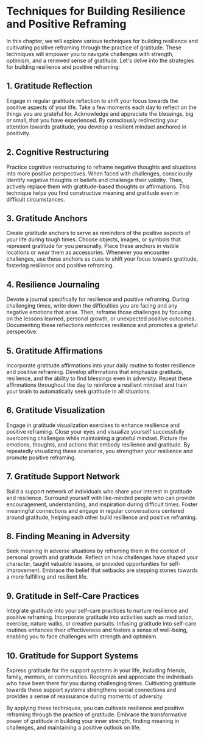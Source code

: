Techniques for Building Resilience and Positive Reframing
==================================================================

In this chapter, we will explore various techniques for building resilience and cultivating positive reframing through the practice of gratitude. These techniques will empower you to navigate challenges with strength, optimism, and a renewed sense of gratitude. Let's delve into the strategies for building resilience and positive reframing:

**1. Gratitude Reflection**
---------------------------

Engage in regular gratitude reflection to shift your focus towards the positive aspects of your life. Take a few moments each day to reflect on the things you are grateful for. Acknowledge and appreciate the blessings, big or small, that you have experienced. By consciously redirecting your attention towards gratitude, you develop a resilient mindset anchored in positivity.

**2. Cognitive Restructuring**
------------------------------

Practice cognitive restructuring to reframe negative thoughts and situations into more positive perspectives. When faced with challenges, consciously identify negative thoughts or beliefs and challenge their validity. Then, actively replace them with gratitude-based thoughts or affirmations. This technique helps you find constructive meaning and gratitude even in difficult circumstances.

**3. Gratitude Anchors**
------------------------

Create gratitude anchors to serve as reminders of the positive aspects of your life during tough times. Choose objects, images, or symbols that represent gratitude for you personally. Place these anchors in visible locations or wear them as accessories. Whenever you encounter challenges, use these anchors as cues to shift your focus towards gratitude, fostering resilience and positive reframing.

**4. Resilience Journaling**
----------------------------

Devote a journal specifically for resilience and positive reframing. During challenging times, write down the difficulties you are facing and any negative emotions that arise. Then, reframe those challenges by focusing on the lessons learned, personal growth, or unexpected positive outcomes. Documenting these reflections reinforces resilience and promotes a grateful perspective.

**5. Gratitude Affirmations**
-----------------------------

Incorporate gratitude affirmations into your daily routine to foster resilience and positive reframing. Develop affirmations that emphasize gratitude, resilience, and the ability to find blessings even in adversity. Repeat these affirmations throughout the day to reinforce a resilient mindset and train your brain to automatically seek gratitude in all situations.

**6. Gratitude Visualization**
------------------------------

Engage in gratitude visualization exercises to enhance resilience and positive reframing. Close your eyes and visualize yourself successfully overcoming challenges while maintaining a grateful mindset. Picture the emotions, thoughts, and actions that embody resilience and gratitude. By repeatedly visualizing these scenarios, you strengthen your resilience and promote positive reframing.

**7. Gratitude Support Network**
--------------------------------

Build a support network of individuals who share your interest in gratitude and resilience. Surround yourself with like-minded people who can provide encouragement, understanding, and inspiration during difficult times. Foster meaningful connections and engage in regular conversations centered around gratitude, helping each other build resilience and positive reframing.

**8. Finding Meaning in Adversity**
-----------------------------------

Seek meaning in adverse situations by reframing them in the context of personal growth and gratitude. Reflect on how challenges have shaped your character, taught valuable lessons, or provided opportunities for self-improvement. Embrace the belief that setbacks are stepping stones towards a more fulfilling and resilient life.

**9. Gratitude in Self-Care Practices**
---------------------------------------

Integrate gratitude into your self-care practices to nurture resilience and positive reframing. Incorporate gratitude into activities such as meditation, exercise, nature walks, or creative pursuits. Infusing gratitude into self-care routines enhances their effectiveness and fosters a sense of well-being, enabling you to face challenges with strength and optimism.

**10. Gratitude for Support Systems**
-------------------------------------

Express gratitude for the support systems in your life, including friends, family, mentors, or communities. Recognize and appreciate the individuals who have been there for you during challenging times. Cultivating gratitude towards these support systems strengthens social connections and provides a sense of reassurance during moments of adversity.

By applying these techniques, you can cultivate resilience and positive reframing through the practice of gratitude. Embrace the transformative power of gratitude in building your inner strength, finding meaning in challenges, and maintaining a positive outlook on life.
